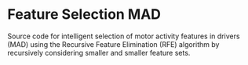 # Feature Selection MAD
Source code for intelligent selection of motor activity features in drivers (MAD) using the Recursive Feature Elimination (RFE) algorithm by recursively considering smaller and smaller feature sets.
